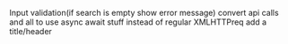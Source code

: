 Input validation(if search is empty show error message)
convert api calls and all to use async await stuff instead of regular XMLHTTPreq
add a title/header 
